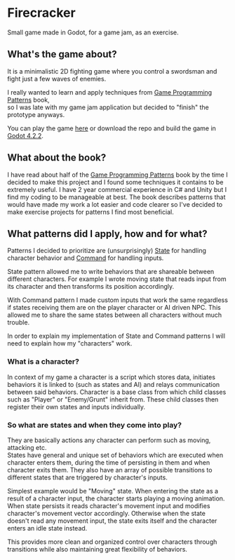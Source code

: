 # Firecracker
Small game made in Godot, for a game jam, as an exercise.

## What's the game about?

It is a minimalistic 2D fighting game where you control a swordsman and fight just a few waves of enemies.  

I really wanted to learn and apply techniques from [Game Programming Patterns](https://gameprogrammingpatterns.com) book,  
so I was late with my game jam application but decided to "finish" the prototype anyways.

You can play the game [here](https://sebasfealunn.itch.io/firecracker) or download the repo and build the game in [Godot 4.2.2](https://godotengine.org/download/archive/).

## What about the book?
I have read about half of the [Game Programming Patterns](https://gameprogrammingpatterns.com) book by the time I decided to make this project and I found some techniques it contains to be extremely useful. I have 2 year commercial experience in C# and Unity but I find my coding to be manageable at best. The book describes patterns that would have made my work a lot easier and code clearer so I've decided to make exercise projects for patterns I find most beneficial.

## What patterns did I apply, how and for what?
Patterns I decided to prioritize are (unsurprisingly) [State](https://gameprogrammingpatterns.com/state.html) for handling character behavior and [Command](https://gameprogrammingpatterns.com/command.html) for handling inputs.

State pattern allowed me to write behaviors that are shareable between different characters. For example I wrote moving state that reads input from its character and then transforms its position accordingly.

With Command pattern I made custom inputs that work the same regardless if states receiving them are on the player character or AI driven NPC. This allowed me to share the same states between all characters without much trouble.

In order to explain my implementation of State and Command patterns I will need to explain how my "characters" work.

### What is a character?
In context of my game a character is a script which stores data, initiates behaviors it is linked to (such as states and AI) and relays communication between said behaviors. Character is a base class from which child classes such as "Player" or "Enemy/Grunt" inherit from. These child classes then register their own states and inputs individually.

### So what are states and when they come into play?
They are basically actions any character can perform such as moving, attacking etc.  
States have general and unique set of behaviors which are executed when character enters them, during the time of persisting in them and when character exits them. They also have an array of possible transitions to different states that are triggered by character's inputs.  

Simplest example would be "Moving" state. When entering the state as a result of a character input, the character starts playing a moving animation. When state persists it reads character's movement input and modifies character's movement vector accordingly. Otherwise when the state doesn't read any movement input, the state exits itself and the character enters an idle state instead.

This provides more clean and organized control over characters through transitions while also maintaining great flexibility of behaviors.
